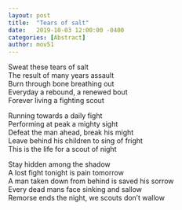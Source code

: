 ```yaml
---
layout: post
title:  "Tears of salt"
date:   2019-10-03 12:00:00 -0400
categories: [Abstract]
author: mov51
---
```

Sweat these tears of salt  
The result of many years assault  
Burn through bone breathing out  
Everyday a rebound, a renewed bout  
Forever living a fighting scout  

Running towards a daily fight  
Performing at peak a mighty sight  
Defeat the man ahead, break his might  
Leave behind his children to sing of fright  
This is the life for a scout of night  

Stay hidden among the shadow  
A lost fight tonight is pain tomorrow  
A man taken down from behind is saved his sorrow  
Every dead mans face sinking and sallow  
Remorse ends the night, we scouts don’t wallow  
